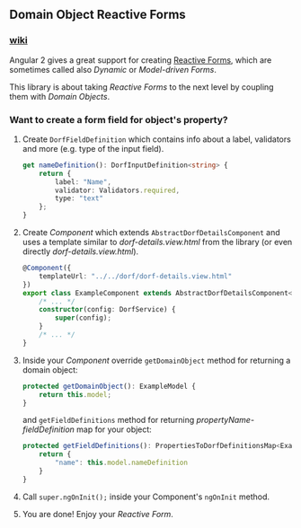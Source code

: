 ## Domain Object Reactive Forms

### [wiki](https://github.com/mat3e/dorf/wiki)

Angular 2 gives a great support for creating [Reactive Forms](https://angular.io/docs/ts/latest/cookbook/dynamic-form.html), which are sometimes called also _Dynamic_ or _Model-driven Forms_.

This library is about taking _Reactive Forms_ to the next level by coupling them with _Domain Objects_.

### Want to create a form field for object's property?
1. Create  `DorfFieldDefinition` which contains info about a label, validators and more (e.g. type of the input field).
    ```typescript
    get nameDefinition(): DorfInputDefinition<string> {
        return {
            label: "Name",
            validator: Validators.required,
            type: "text"
        };
    }
    ```

2. Create _Component_ which extends `AbstractDorfDetailsComponent` and uses a template similar to _dorf-details.view.html_ from the library (or even directly _dorf-details.view.html_).
    ```typescript
    @Component({
        templateUrl: "../../dorf/dorf-details.view.html"
    })
    export class ExampleComponent extends AbstractDorfDetailsComponent<ExampleModel> implements OnInit { 
	    /* ... */
		constructor(config: DorfService) {
            super(config);
        }
	    /* ... */
	}
    ```

3. Inside your _Component_ override `getDomainObject` method for returning a domain object:
    ```typescript
    protected getDomainObject(): ExampleModel {
        return this.model;
    }
    ```

    and `getFieldDefinitions` method for returning _propertyName-fieldDefinition_ map for your object:
    
    ```typescript
    protected getFieldDefinitions(): PropertiesToDorfDefinitionsMap<ExampleModel> {
        return {
            "name": this.model.nameDefinition
        }
    }
    ```

4. Call `super.ngOnInit();` inside your Component's `ngOnInit` method.

5. You are done! Enjoy your _Reactive Form_.
